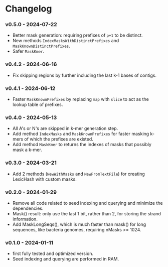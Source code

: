 # Changelog

### v0.5.0 - 2024-07-22

- Better mask generation: requiring prefixes of `p+1` to be distinct.
- New methods `IndexMasksWithDistinctPrefixes` and `MaskKnownDistinctPrefixes`.
- Safer `MaskKmer`.

### v0.4.2 - 2024-06-16

- Fix skipping regions by further including the last k-1 bases of contigs.

### v0.4.1 - 2024-06-12

- Faster `MaskKnownPrefixes` by replacing `map` with `slice` to act as the lookup table of prefixes.

### v0.4.0 - 2024-05-13

- All A's or N's are skipped in k-mer generation step.
- Add method `IndexMasks` and `MaskKnownPrefixes` for faster masking k-mers of which the prefixes are existed.
- Add method `MaskKmer` to returns the indexes of masks that possibly mask a k-mer. 

### v0.3.0 - 2024-03-21

- Add 2 methods (`NewWithMasks` and `NewFromTextFile`) for creating LexicHash with custom masks.

### v0.2.0 - 2024-01-29

- Remove all code related to seed indexing and querying and minimize the dependencies.
- Mask() result: only use the last 1 bit, rather than 2, for storing the strand information.
- Add MaskLongSeqs(), which is much faster than mask() for long sequences, like bacteria genomes, requiring nMasks >= 1024.

### v0.1.0 - 2024-01-11

- first fully tested and optimized version.
- Seed indexing and querying are performed in RAM.
